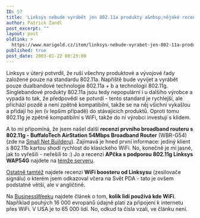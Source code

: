 ```yaml
---
ID: 57
title: 'Linksys nebude vyrábět jen 802.11a produkty a&nbsp;nějaké recenze'
author: Patrick Zandl
post_excerpt: ""
layout: post
oldlink: >
  https://www.marigold.cz/item/linksys-nebude-vyrabet-jen-802-11a-produkty-a-nejake-recenze
published: true
post_date: 2003-01-22 08:25:00
---
```

<p>
Linksys v úterý potvrdil, že ruší všechny produktové a vývojové řady založené pouze na standardu 802.11a. Napříště bude vyvíjet a vyrábět pouze dualbandové technologie 802.11a + b a technologii 802.11g. Singlebandové produkty 802.11a jsou tedy nepopulární i u dalšího výrobce a vypadá to tak, že předpovědi se potvrdí - tento standard je rychlejší, ale přichází pozdě a není zpětně kompatibilní, takže se na něj všichni vykašlou a přidají ho jen (v lepším případě) do stávajících produktů. Oproti tomu 802.11g je zpětně kompatibilní s WiFi, takže do ní výrobci investují s klidem. </p>

<p>
A to mi připomíná, že jsem našel další <STRONG>recenzi prvního broadband routeru s 802.11g - BuffaloTech AirStation 54Mbps Broadband Router</STRONG> (WBR-G54) (zde na <A href="http://www.smallnetbuilder.com/Reviews-33-ProdID-WBRG54.php" target=_blank>Small Net Builderu</A>). Zajímavá je hned první informace: jediný klient s 802.11b kartou shodí rychlost do klasického WiFi. No, konečně je mi jasné, jak to vyřešili - neřešili to :) Jo a recenzi <STRONG>APčka s podporou 802.11g Linksys WAP54G</STRONG> najdete na <A href="http://www.smallnetbuilder.com/Reviews-36-ProdID-WAP54G.php" target=_blank>témže serveru</A>.</p>

<p>
<A href="http://www.smallnetbuilder.com/Reviews-38-ProdID-WSB24.php" target=_blank>Ostatně tamtéž</A> najdete recenzi <STRONG>WiFi boosteru od Linksysu</STRONG> (zesilovače signálu) o kterém jsem odkazoval včera na Svět PDA - tato je ovšem podstatně větší, ale v angličtině.</p>

<p>
Na <A href="http://www.businessweek.com/magazine/content/03_04/b3817166.htm" target=_blank>BusinessWeeku</A> najdete článek o tom, <STRONG>kolik lidí používá kde WiFi</STRONG>. Například pouhých 16 000 evropanů údajně platí za připojení k internetu přes WiFi. V USA je to 65 000 lidí. No, odkud ta čísla vzali, ve článku není. </p>
